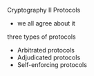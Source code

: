 Cryptography II
Protocols

- we all agree about it

three types of protocols

- Arbitrated protocols
- Adjudicated protocols
- Self-enforcing protocols